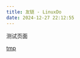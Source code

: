 ```yaml
---
title: 友链 - LinuxDo
date: 2024-12-27 22:12:55
---
```


测试页面

[tmp](https://linux.do/?source=mr-onion-blog_netlify_app)

